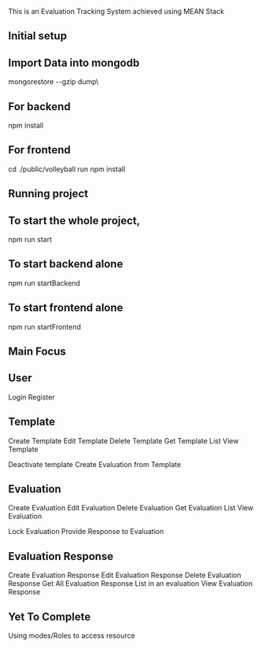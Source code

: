This is an Evaluation Tracking System achieved using MEAN Stack


## Initial setup

## Import Data into mongodb

mongorestore --gzip dump\

## For backend 
npm install  

## For frontend 
cd ./public/volleyball 
run npm install  


## Running project

## To start the whole project,
  npm run start

## To start backend alone 
  npm run startBackend


## To start frontend alone 
  npm run startFrontend



## Main Focus

## User
Login
Register


## Template 
Create Template
Edit Template
Delete Template
Get Template List
View Template 

Deactivate template
Create Evaluation from Template

## Evaluation 
Create Evaluation
Edit Evaluation
Delete Evaluation
Get Evaluation List
View Evaluation 

Lock Evaluation
Provide Response  to Evaluation

## Evaluation Response 
Create Evaluation Response
Edit Evaluation Response
Delete Evaluation Response
Get  All Evaluation Response List in an evaluation
View Evaluation Response

## Yet To Complete
Using modes/Roles to access resource